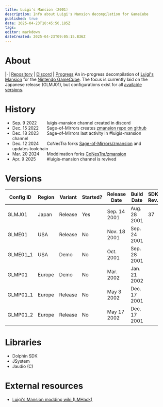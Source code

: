```yaml
---
title: Luigi's Mansion (2001)
description: Info about Luigi's Mansion decompilation for GameCube
published: true
date: 2025-04-23T10:45:50.185Z
tags: 
editor: markdown
dateCreated: 2025-04-23T09:05:15.836Z
---
```


# About
|-|
[Repository](https://github.com/Moddimation/YasikiDolphin) | [Discord](https://discord.gg/hKx3FJJgrV) | [Progress](https://www.youtube.com/watch?v=dQw4w9WgXcQ)
An in-progress decompilation of [Luigi's Mansion](https://wikipedia.org/wiki/Luigi’s_Mansion) for the [Nintendo GameCube](https://wikipedia.org/wiki/Nintendo_GameCube).
The focus is currently laid on the Japanese release (GLMJ01), but configurations exist for all [available versions](#versions).

# History
<ul>
  <li><span style="display:inline-block; width: 110px">Sep. 9 2022</span> luigis-mansion channel created in discord</li>
  <li><span style="display:inline-block; width: 110px">Dec. 15 2022</span> Sage-of-Mirrors creates <a href="https://github.com/Sage-of-Mirrors/zmansion">zmansion repo on github</a></li>
  <li><span style="display:inline-block; width: 110px">Dec. 18 2023</span> Sage-of-Mirrors last activity in #luigis-mansion channel</li>
  <li><span style="display:inline-block; width: 110px">Dec. 12 2024</span> CoNesTra forks <a href="https://github.com/CoNesTra/zmansion">Sage-of-Mirrors/zmansion</a> and updates toolchain</li>
  <li><span style="display:inline-block; width: 110px">Mar. 20 2024</span> Moddimation forks <a href="https://github.com/Moddimation/zmansion">CoNesTra/zmansion</a> </li>
  <li><span style="display:inline-block; width: 110px">Apr. 9 2025</span> #luigis-mansion channel is revived</li>
</ul>

# Versions
| Config ID | Region | Variant | Started? | Release Date |  Build Date  | SDK Rev. |   SDK Date   |
|-----------|--------|---------|----------|--------------|--------------|----------|--------------|
| GLMJ01    | Japan  | Release |    Yes   | Sep. 14 2001 | Aug. 28 2001 |    37    | Jul. 19 2001 |
| GLME01    |  USA   | Release |    No    | Nov. 18 2001 | Sep. 24 2001 | | |
| GLME01_1  |  USA   |  Demo   |    No    | Oct.    2001 | Sep. 28 2001 | | |
| GLMP01    | Europe |  Demo   |    No    | Mar.    2002 | Jan. 21 2002 | | |
| GLMP01_1  | Europe | Release |    No    | May   3 2002 | Dec. 17 2001 | | |
| GLMP01_2  | Europe | Release |    No    | May  17 2002 | Dec. 17 2001 | | |

# Libraries
- Dolphin SDK
- JSystem
- Jaudio (C)

# External resources
- [Luigi's Mansion modding wiki (LMHack)](https://www.lmhack.net/index.php/Main_Page)